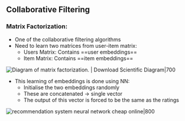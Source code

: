 ## Collaborative Filtering

### Matrix Factorization:
- One of the collaborative filtering algorithms
- Need to learn two matrices from user-item matrix:
	- Users Matrix: Contains ==user embeddings==
	- Item Matrix: Contains ==item embeddings==

![Diagram of matrix factorization. | Download Scientific Diagram|700](https://www.researchgate.net/profile/Jun-Xu-67/publication/321344494/figure/fig1/AS:702109309751298@1544407312766/Diagram-of-matrix-factorization.png)


- This learning of embeddings is done using NN:
	- Initialise the two embeddings randomly
	- These are concatenated -> single vector
	- The output of this vector is forced to be the same as the ratings

![recommendation system neural network cheap online|800](https://miro.medium.com/max/2212/1*7nWtYGckwtP-7EPIB8ZMmQ.png)